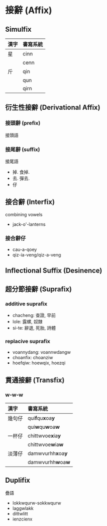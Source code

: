 # 接辭 (Affix)

## Simulfix

| 漢字 | 書寫系統 |
| :--- | :--- |
| 星 | cinn |
|| cenn |
| 斤 | qin |
|| qun |
|| qirn |

## 衍生性接辭 (Derivational Affix)

### 接頭辭 (prefix)

接頭語

### 接尾辭 (suffix)

接尾語

* 掉. 食掉.
* 去. 彈去.
* 仔

## 接合辭 (Interfix)

combining vowels

* jack-o'-lanterns

### 接合辭仔

* cau-a-qoey
* qiz-ia-veng/qiz-a-veng

## Inflectional Suffix (Desinence)

## 超分節接辭 (Suprafix)

### additive suprafix

* chacheng: 查證, 早前
* lole: 露螺, 奴隸
* si-te: 辭退, 死胎, 詩體

### replacive suprafix

* voannydang: voannwdangw
* choanfix: choanziw
* hoefqiw: hoewqix, hoezqi

## 貫通接辭 (Transfix)

### w-w-w

| 漢字 | 書寫系統 |
| :--- | :--- |
| 幾句仔 | qui**f**qu**x**oa**y** |
|| qui**w**qu**w**oa**w** |
| 一杯仔 | chittwvoe**x**ia**y** |
|| chittwvoe**w**ia**w** |
| 淡薄仔 | damwvurhh**x**oa**y** |
|| damwvurhh**w**oa**w** |

## Duplifix

疊語

* lokkwqurw-sokkwqurw
* laggwlakk
* dittwlitt
* ienzcienx
